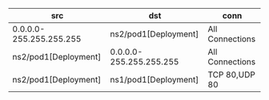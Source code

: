 | src | dst | conn |
|-----|-----|------|
| 0.0.0.0-255.255.255.255 | ns2/pod1[Deployment] | All Connections |
| ns2/pod1[Deployment] | 0.0.0.0-255.255.255.255 | All Connections |
| ns2/pod1[Deployment] | ns1/pod1[Deployment] | TCP 80,UDP 80 |
